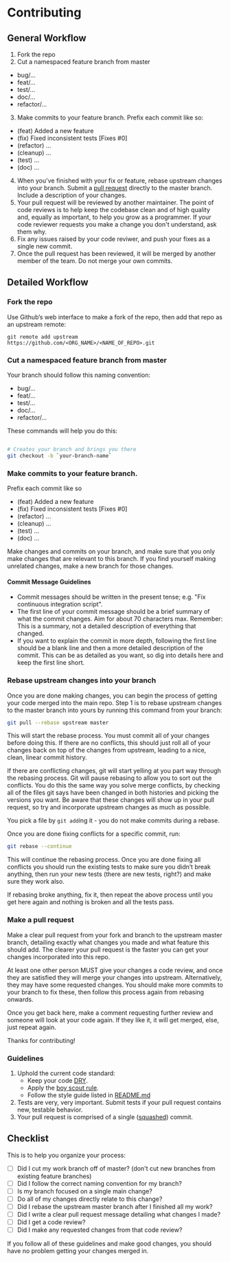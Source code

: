 # Contributing

## General Workflow

1. Fork the repo
2. Cut a namespaced feature branch from master

- bug/...
- feat/...
- test/...
- doc/...
- refactor/...

3. Make commits to your feature branch. Prefix each commit like so:

- (feat) Added a new feature
- (fix) Fixed inconsistent tests [Fixes #0]
- (refactor) ...
- (cleanup) ...
- (test) ...
- (doc) ...

4. When you've finished with your fix or feature, rebase upstream changes into your branch. Submit a [pull request][] directly to the master branch. Include a description of your changes.
5. Your pull request will be reviewed by another maintainer. The point of code reviews is to help keep the codebase clean and of high quality and, equally as important, to help you grow as a programmer. If your code reviewer requests you make a change you don't understand, ask them why.
6. Fix any issues raised by your code reviwer, and push your fixes as a single new commit.
7. Once the pull request has been reviewed, it will be merged by another member of the team. Do not merge your own commits.

## Detailed Workflow

### Fork the repo

Use Github’s web interface to make a fork of the repo, then add that repo as an upstream remote:

```
git remote add upstream https://github.com/<ORG_NAME>/<NAME_OF_REPO>.git
```

### Cut a namespaced feature branch from master

Your branch should follow this naming convention:

- bug/...
- feat/...
- test/...
- doc/...
- refactor/...

These commands will help you do this:

```bash

# Creates your branch and brings you there
git checkout -b `your-branch-name`
```

### Make commits to your feature branch.

Prefix each commit like so

- (feat) Added a new feature
- (fix) Fixed inconsistent tests [Fixes #0]
- (refactor) ...
- (cleanup) ...
- (test) ...
- (doc) ...

Make changes and commits on your branch, and make sure that you
only make changes that are relevant to this branch. If you find
yourself making unrelated changes, make a new branch for those
changes.

#### Commit Message Guidelines

- Commit messages should be written in the present tense; e.g. "Fix continuous
  integration script".
- The first line of your commit message should be a brief summary of what the
  commit changes. Aim for about 70 characters max. Remember: This is a summary,
  not a detailed description of everything that changed.
- If you want to explain the commit in more depth, following the first line should
  be a blank line and then a more detailed description of the commit. This can be
  as detailed as you want, so dig into details here and keep the first line short.

### Rebase upstream changes into your branch

Once you are done making changes, you can begin the process of getting
your code merged into the main repo. Step 1 is to rebase upstream
changes to the master branch into yours by running this command
from your branch:

```bash
git pull --rebase upstream master
```

This will start the rebase process. You must commit all of your changes
before doing this. If there are no conflicts, this should just roll all
of your changes back on top of the changes from upstream, leading to a
nice, clean, linear commit history.

If there are conflicting changes, git will start yelling at you part way
through the rebasing process. Git will pause rebasing to allow you to sort
out the conflicts. You do this the same way you solve merge conflicts,
by checking all of the files git says have been changed in both histories
and picking the versions you want. Be aware that these changes will show
up in your pull request, so try and incorporate upstream changes as much
as possible.

You pick a file by `git add`ing it - you do not make commits during a
rebase.

Once you are done fixing conflicts for a specific commit, run:

```bash
git rebase --continue
```

This will continue the rebasing process. Once you are done fixing all
conflicts you should run the existing tests to make sure you didn’t break
anything, then run your new tests (there are new tests, right?) and
make sure they work also.

If rebasing broke anything, fix it, then repeat the above process until
you get here again and nothing is broken and all the tests pass.

### Make a pull request

Make a clear pull request from your fork and branch to the upstream master
branch, detailing exactly what changes you made and what feature this
should add. The clearer your pull request is the faster you can get
your changes incorporated into this repo.

At least one other person MUST give your changes a code review, and once
they are satisfied they will merge your changes into upstream. Alternatively,
they may have some requested changes. You should make more commits to your
branch to fix these, then follow this process again from rebasing onwards.

Once you get back here, make a comment requesting further review and
someone will look at your code again. If they like it, it will get merged,
else, just repeat again.

Thanks for contributing!

### Guidelines

1. Uphold the current code standard:
   - Keep your code [DRY][].
   - Apply the [boy scout rule][].
   - Follow the style guide listed in [README.md](README.md)
1. Tests are very, very important. Submit tests if your pull request contains
   new, testable behavior.
1. Your pull request is comprised of a single ([squashed][]) commit.

## Checklist

This is to help you organize your process:

- [ ] Did I cut my work branch off of master? (don't cut new branches from existing feature branches)
- [ ] Did I follow the correct naming convention for my branch?
- [ ] Is my branch focused on a single main change?
- [ ] Do all of my changes directly relate to this change?
- [ ] Did I rebase the upstream master branch after I finished all my
      work?
- [ ] Did I write a clear pull request message detailing what changes I made?
- [ ] Did I get a code review?
- [ ] Did I make any requested changes from that code review?

If you follow all of these guidelines and make good changes, you should have
no problem getting your changes merged in.

<!-- Links -->

[pull request]: https://help.github.com/articles/using-pull-requests/
[dry]: http://en.wikipedia.org/wiki/Don%27t_repeat_yourself
[boy scout rule]: https://www.oreilly.com/library/view/97-things-every/9780596809515/ch08.html
[squashed]: http://gitready.com/advanced/2009/02/10/squashing-commits-with-rebase.html
